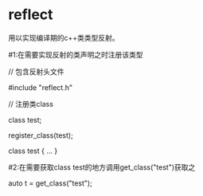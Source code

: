 # reflect
用以实现编译期的c++类类型反射。


#1:在需要实现反射的类声明之时注册该类型

// 包含反射头文件

#include "reflect.h"

// 注册类class

class test;

register_class(test);

class test 
{
	  ...
}

#2:在需要获取class test的地方调用get_class("test")获取之

auto t = get_class("test");
